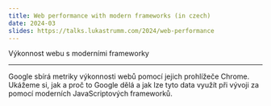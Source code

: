 ```yaml
---
title: Web performance with modern frameworks (in czech)
date: 2024-03
slides: https://talks.lukastrumm.com/2024/web-performance
---
```


Výkonnost webu s moderními frameworky

---

Google sbírá metriky výkonnosti webů pomocí jejich prohlížeče Chrome. Ukážeme
si, jak a proč to Google dělá a jak lze tyto data využít při vývoji za pomocí
moderních JavaScriptových frameworků.
